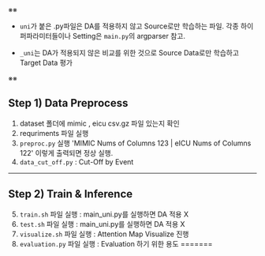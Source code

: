 ※※
- `uni`가 붙은 .py파일은 DA를 적용하지 않고 Source로만 학습하는 파일.
각종 하이퍼파라미터들이나 Setting은 `main.py`의 argparser 참고.

-  `_uni`는 DA가 적용되지 않은 비교를 위한 것으로 Source Data로만 학습하고 Target Data 평가

※※

## Step 1) Data Preprocess
1) dataset 폴더에 mimic , eicu csv.gz 파일 있는지 확인
2) requriments 파일 실행
3) `preproc.py` 실행 'MIMIC Nums of Columns 123 | eICU Nums of Columns 122' 이렇게 출력되면 정상 실행.
4) `data_cut_off.py` : Cut-Off by Event
-------
## Step 2) Train & Inference 
5) `train.sh` 파일 실행 : main_uni.py를 실행하면 DA 적용 X 
6) `test.sh` 파일 실행 : main_uni.py를 실행하면 DA 적용 X 
7) `visualize.sh` 파일 실행 : Attention Map Visualize 진행
8) `evaluation.py` 파일 실행 : Evaluation 하기 위한 용도
=======
